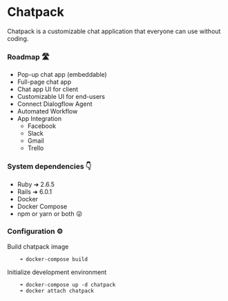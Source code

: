 # Chatpack
  Chatpack is a customizable chat application that everyone can use without coding.

### Roadmap 🛣️
  * Pop-up chat app (embeddable)
  * Full-page chat app
  * Chat app UI for client
  * Customizable UI for end-users
  * Connect Dialogflow Agent
  * Automated Workflow
  * App Integration
    - Facebook
    - Slack
    - Gmail
    - Trello

### System dependencies 👇
* Ruby ➜ 2.6.5
* Rails ➜ 6.0.1
* Docker
* Docker Compose
* npm or yarn or both 😜


### Configuration ⚙️

Build chatpack image
```
    ➜ docker-compose build
```
Initialize development environment
```
    ➜ docker-compose up -d chatpack
    ➜ docker attach chatpack
```



<!-- * Database creation

* Database initialization

* How to run the test suite

* Services (job queues, cache servers, search engines, etc.)

* Deployment instructions

* ... -->
